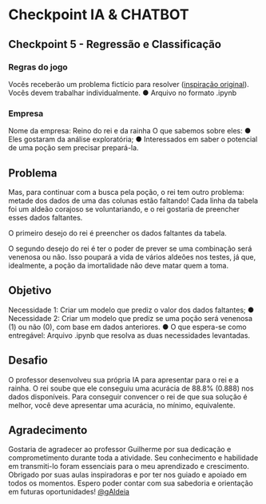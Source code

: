 # Checkpoint IA & CHATBOT
## Checkpoint 5 - Regressão e Classificação

### Regras do jogo
Vocês receberão um problema fictício para resolver ([inspiração original](https://www.kaggle.com/datasets/unmoved/cure-the-princess)). Vocês devem trabalhar individualmente.
● Arquivo no formato .ipynb

### Empresa
Nome da empresa: Reino do rei e da rainha
O que sabemos sobre eles:
● Eles gostaram da análise exploratória;
● Interessados em saber o potencial de uma poção 
sem precisar prepará-la.

## Problema
Mas, para continuar com a busca pela poção, o rei tem outro problema: metade dos dados de uma das colunas estão faltando! Cada linha da tabela foi um aldeão corajoso se voluntariando, e o rei gostaria de preencher esses dados faltantes.

O primeiro desejo do rei é preencher os dados faltantes da tabela.

O segundo desejo do rei é ter o poder de prever se uma combinação será venenosa ou não. Isso poupará a vida de vários aldeões nos testes, já que, idealmente, a poção da imortalidade não deve matar quem a toma.

## Objetivo
Necessidade 1: Criar um modelo que prediz o valor dos dados faltantes;
● Necessidade 2: Criar um modelo que prediz se uma poção será venenosa (1) ou não (0), com base em dados anteriores.
● O que espera-se como entregável: Arquivo .ipynb que resolva as duas necessidades levantadas.

## Desafio
O professor desenvolveu sua própria IA para apresentar para o rei e a rainha. O rei soube que ele conseguiu uma acurácia de 88.8% (0.888) nos dados disponíveis. Para conseguir convencer o rei de que sua solução é melhor, você deve apresentar uma acurácia, no mínimo, equivalente.

## Agradecimento
Gostaria de agradecer ao professor Guilherme  por sua dedicação e comprometimento durante toda a atividade. Seu conhecimento e habilidade em transmiti-lo foram essenciais para o meu aprendizado e crescimento. Obrigado por suas aulas inspiradoras e por ter nos guiado e apoiado em todos os momentos. Espero poder contar com sua sabedoria e orientação em futuras oportunidades! [@gAldeia]([github.io/gAldeia](https://github.com/gAldeia))
